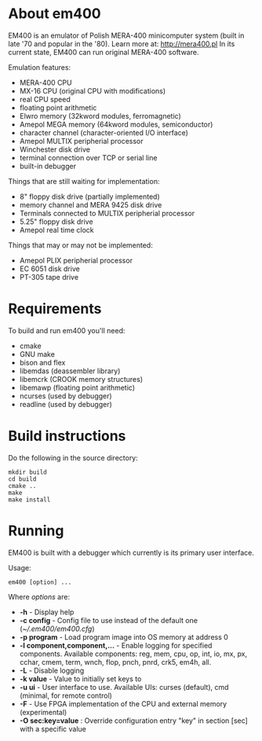 
About em400
==========================================================================

EM400 is an emulator of Polish MERA-400 minicomputer system (built in late '70 and popular in the '80). Learn more at: http://mera400.pl
In its current state, EM400 can run original MERA-400 software.

Emulation features:

* MERA-400 CPU
* MX-16 CPU (original CPU with modifications)
* real CPU speed
* floating point arithmetic
* Elwro memory (32kword modules, ferromagnetic)
* Amepol MEGA memory (64kword modules, semiconductor)
* character channel (character-oriented I/O interface)
* Amepol MULTIX peripherial processor
* Winchester disk drive
* terminal connection over TCP or serial line
* built-in debugger

Things that are still waiting for implementation:

* 8" floppy disk drive (partially implemented)
* memory channel and MERA 9425 disk drive
* Terminals connected to MULTIX peripherial processor
* 5.25" floppy disk drive
* Amepol real time clock

Things that may or may not be implemented:

* Amepol PLIX peripherial processor
* EC 6051 disk drive
* PT-305 tape drive


Requirements
==========================================================================

To build and run em400 you'll need:

* cmake
* GNU make
* bison and flex
* libemdas (deassembler library)
* libemcrk (CROOK memory structures)
* libemawp (floating point arithmetic)
* ncurses (used by debugger)
* readline (used by debugger)


Build instructions
==========================================================================

Do the following in the source directory:

```
mkdir build
cd build
cmake ..
make
make install
```

Running
==========================================================================

EM400 is built with a debugger which currently is its primary user interface.

Usage:

```
em400 [option] ...
```

Where *options* are:

* **-h** - Display help
* **-c config** - Config file to use instead of the default one (*~/.em400/em400.cfg*)
* **-p program** - Load program image into OS memory at address 0
* **-l component,component,...** - Enable logging for specified components. Available components: reg, mem, cpu, op, int, io, mx, px, cchar, cmem, term, wnch, flop, pnch, pnrd, crk5, em4h, all.
* **-L** -  Disable logging
* **-k value** - Value to initially set keys to
* **-u ui** - User interface to use. Available UIs: curses (default), cmd (minimal, for remote control)
* **-F** - Use FPGA implementation of the CPU and external memory (experimental)
* **-O sec:key=value**  : Override configuration entry "key" in section [sec] with a specific value

